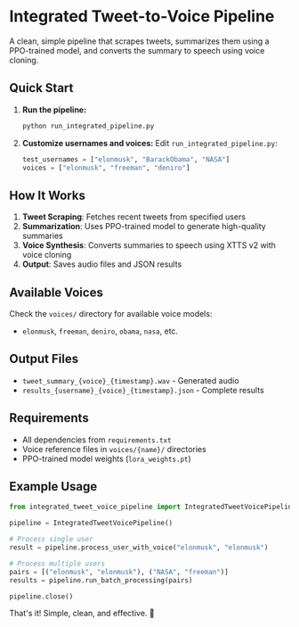# Integrated Tweet-to-Voice Pipeline

A clean, simple pipeline that scrapes tweets, summarizes them using a PPO-trained model, and converts the summary to speech using voice cloning.

## Quick Start

1. **Run the pipeline:**
   ```bash
   python run_integrated_pipeline.py
   ```

2. **Customize usernames and voices:**
   Edit `run_integrated_pipeline.py`:
   ```python
   test_usernames = ["elonmusk", "BarackObama", "NASA"]
   voices = ["elonmusk", "freeman", "deniro"]
   ```

## How It Works

1. **Tweet Scraping**: Fetches recent tweets from specified users
2. **Summarization**: Uses PPO-trained model to generate high-quality summaries
3. **Voice Synthesis**: Converts summaries to speech using XTTS v2 with voice cloning
4. **Output**: Saves audio files and JSON results

## Available Voices

Check the `voices/` directory for available voice models:
- `elonmusk`, `freeman`, `deniro`, `obama`, `nasa`, etc.

## Output Files

- `tweet_summary_{voice}_{timestamp}.wav` - Generated audio
- `results_{username}_{voice}_{timestamp}.json` - Complete results

## Requirements

- All dependencies from `requirements.txt`
- Voice reference files in `voices/{name}/` directories
- PPO-trained model weights (`lora_weights.pt`)

## Example Usage

```python
from integrated_tweet_voice_pipeline import IntegratedTweetVoicePipeline

pipeline = IntegratedTweetVoicePipeline()

# Process single user
result = pipeline.process_user_with_voice("elonmusk", "elonmusk")

# Process multiple users
pairs = [("elonmusk", "elonmusk"), ("NASA", "freeman")]
results = pipeline.run_batch_processing(pairs)

pipeline.close()
```

That's it! Simple, clean, and effective. 🚀 